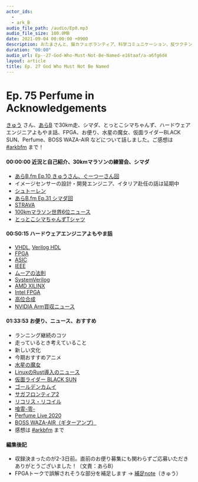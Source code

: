 ```yaml
---
actor_ids:
  - 
  - ark_B
audio_file_path: /audio/Ep0.mp3
audio_file_size: 100.0MB
date: 2021-09-04 00:00:00 +0900
description: おたまさんと、猫カフェボランティア、科学コミュニケーション、反ワクチン監視、ドラえもん、絶滅動物は蘇らせるべきか、ミッドサマー、保護猫のススメなどについて話しました。
duration: "00:00"
audio_url: Ep--27-God-Who-Must-Not-Be-Named-e16taaf/a-a6fg6d4
layout: article
title: Ep. 27 God Who Must Not Be Named
---
```


# **Ep. 75 Perfume in Acknowledgements**

[きゅう](https://twitter.com/Q_chan_zzz) さん、[あらB](https://twitter.com/ark_B) で30km走、シマダ、とっとこシマちゃんず、ハードウェアエンジニアよもやま話、FPGA、お便り、水星の魔女、仮面ライダーBLACK SUN、Perfume、BOSS WAZA-AIR などについて話しました。ご感想は [#arkbfm](https://bit.ly/3U8PSEH) まで！

#### 00:00:00 近況と自己紹介、30kmマラソンの練習会、シマダ

* [あらB.fm Ep.10 きゅうさん、ぐーつーさん回](https://bit.ly/3UatN8D)
* イメージセンサーの設計・開発エンジニア、イタリア赴任の話は延期中
* [シュトーレン](https://freundlieb.thebase.in/)
* [あらB.fm Ep.31 シマダ回](https://bit.ly/3zuJhN1)
* [STRAVA](https://www.strava.com/?hl=ja-jp)
* [100kmマラソン世界6位ニュース](https://bit.ly/3sI3ScX)
* [とっとこシマちゃんずTシャツ](https://booth.pm/ja/items/3969327)

#### 00:50:15 ハードウェアエンジニアよもやま話

* [VHDL](https://bit.ly/3sK2c2t), [Verilog HDL](https://bit.ly/3fixIBu)
* [FPGA](https://bit.ly/3U4i23O)
* [ASIC](https://bit.ly/3gZ8cBW)
* [IEEE](https://bit.ly/3sHOtt5)
* [ムーアの法則](https://bit.ly/3h0s0oB)
* [SystemVerilog](https://bit.ly/3U7phry)
* [AMD XILINX](https://japan.xilinx.com/)
* [Intel FPGA](https://intel.ly/2zlMPSq)
* [高位合成](https://bit.ly/3UergtZ)
* [NVIDIA Arm買収ニュース](https://bit.ly/3TT4dVR)

#### 01:33:53 お便り、ニュース、おすすめ

* ランニング継続のコツ
* 走っているとき考えていること
* 新しい文化
* 今期おすすめアニメ
* [水星の魔女](https://g-witch.net/)
* [LinuxのRust導入のニュース](https://bit.ly/3DMCNvr)
* [仮面ライダー BLACK SUN](https://amzn.to/3fopwjh)
* [ゴールデンカムイ](https://amzn.to/3DKjy5I)
* [サガフロンティア2](https://bit.ly/3UcGxf6)
* [リコリス・リコイル](https://lycoris-recoil.com/)
* [喰霊-零-](http://www.ga-rei.jp/)
* [Perfume Live 2020](https://amzn.to/3WfcC7L)
* [BOSS WAZA-AIR（ギターアンプ）](https://amzn.to/3FtDzyH)
* 感想は [#arkbfm](https://bit.ly/3U8PSEH) まで

#### 編集後記

* 収録決まったのが2-3日前。直前のお便り募集にも関わらずご応募いただきありがとうございました！（文責：あらB）
* FPGAトークで誤解されそうな部分を補足します → [補足note](https://bit.ly/3DLW7c4)（きゅう）